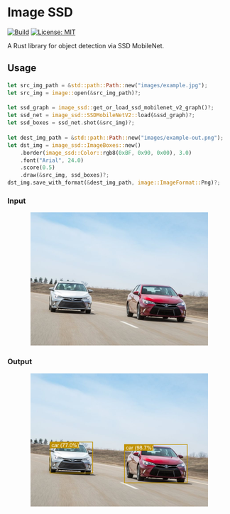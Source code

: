 # Image SSD

[![Build](https://github.com/mermoldy/image-ssd/workflows/Build/badge.svg)](https://github.com/mermoldy/image-ssd/actions)
[![License: MIT](https://img.shields.io/badge/License-MIT-yellow.svg)](https://opensource.org/licenses/MIT)

A Rust library for object detection via SSD MobileNet.

## Usage

```rust
let src_img_path = &std::path::Path::new("images/example.jpg");
let src_img = image::open(&src_img_path)?;

let ssd_graph = image_ssd::get_or_load_ssd_mobilenet_v2_graph()?;
let ssd_net = image_ssd::SSDMobileNetV2::load(&ssd_graph)?;
let ssd_boxes = ssd_net.shot(&src_img)?;

let dest_img_path = &std::path::Path::new("images/example-out.png");
let dst_img = image_ssd::ImageBoxes::new()
    .border(image_ssd::Color::rgb8(0xBF, 0x90, 0x00), 3.0)
    .font("Arial", 24.0)
    .score(0.5)
    .draw(&src_img, ssd_boxes)?;
dst_img.save_with_format(&dest_img_path, image::ImageFormat::Png)?;
```

### Input

<div style="text-align:center"><img src="examples/basic_image/images/car.jpg" alt="Input" width="400"/></div>

### Output

<div style="text-align:center"><img src="examples/basic_image/images/car-out.png" alt="Output" width="400"/></div>
